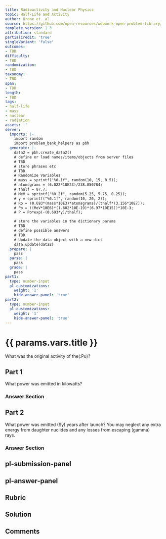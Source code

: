 ```yaml
---
title: Radioactivity and Nuclear Physics
topic: Half-Life and Activity
author: Urone et. al
source: https://github.com/open-resources/webwork-open-problem-library/tree/master/Contrib/BrockPhysics/College_Physics_Urone/31.Radioactivity_and_Nuclear_Physics/31-05.Half-Life_and_Activity/NU_U17-31-05-021.pg
template_version: 1.3
attribution: standard
partialCredit: 'true'
singleVariant: 'false'
outcomes:
- TBD
difficulty:
- TBD
randomization:
- TBD
taxonomy:
- TBD
span:
- TBD
length:
- TBD
tags:
- half-life
- mass
- nuclear
- radiation
assets: ''
server:
  imports: |-
    import random
    import problem_bank_helpers as pbh
  generate: |-
    data2 = pbh.create_data2()
    # define or load names/items/objects from server files
    # TBD
    # store phrases etc
    # TBD
    # Randomize Variables
    # mass = sprintf("%0.1f", random(10, 15, 0.5));
    # atomsgrams = (6.022*10E23)/238.050784;
    # thalf = 87.7;
    # MeV = sprintf("%0.2f", random(5.25, 5.75, 0.25));
    # y = sprintf("%0.1f", random(10, 20, 2));
    # Ro = (0.693*(mass*10E3)*atomsgrams)/(thalf*(3.156*10E7));
    # Po = ((MeV*10E6)*(1.602*10E-19)*(6.97*10E15))*10E-3;
    # P = Po*exp(-(0.693*y)/thalf);

    # store the variables in the dictionary params
    # TBD
    # define possible answers
    # TBD
    # Update the data object with a new dict
    data.update(data2)
  prepare: |
    pass
  parse: |
    pass
  grade: |
    pass
part1:
  type: number-input
  pl-customizations:
    weight: '1'
    hide-answer-panel: 'true'
part2:
  type: number-input
  pl-customizations:
    weight: '1'
    hide-answer-panel: 'true'
---
```


# {{ params.vars.title }} 


What was the original activity of the(:Pu)?

## Part 1 
What power was emitted in kilowatts? 


 ### Answer Section

## Part 2 
What power was emitted ($y) years after launch? You may neglect any extra energy from daughter nuclides and any losses from escaping (gamma) rays. 


 ### Answer Section


## pl-submission-panel 


## pl-answer-panel 


## Rubric 


## Solution 


## Comments 


